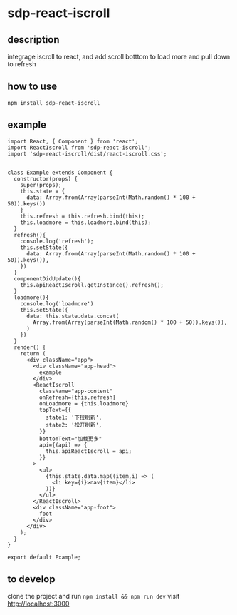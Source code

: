 # sdp-react-iscroll
## description
integrage iscroll to react, and add scroll botttom to load more and pull down to refresh
## how to use
`npm install sdp-react-iscroll`
## example
```
import React, { Component } from 'react';
import ReactIscroll from 'sdp-react-iscroll';
import 'sdp-react-iscroll/dist/react-iscroll.css';


class Example extends Component {
  constructor(props) {
    super(props);
    this.state = {
      data: Array.from(Array(parseInt(Math.random() * 100 + 50)).keys())
    }
    this.refresh = this.refresh.bind(this);
    this.loadmore = this.loadmore.bind(this);
  }
  refresh(){
    console.log('refresh');
    this.setState({
      data: Array.from(Array(parseInt(Math.random() * 100 + 50)).keys()),
    }) 
  }
  componentDidUpdate(){
    this.apiReactIscroll.getInstance().refresh();
  }
  loadmore(){
    console.log('loadmore')
    this.setState({
      data: this.state.data.concat(  
        Array.from(Array(parseInt(Math.random() * 100 + 50)).keys()),
      )
    })
  }
  render() {
    return (
      <div className="app">
        <div className="app-head">
          example
        </div>
        <ReactIscroll
          className="app-content"
          onRefresh={this.refresh}
          onLoadmore = {this.loadmore}
          topText={{
            state1: '下拉刷新',
            state2: '松开刷新',
          }}
          bottomText="加载更多"
          api={(api) => {
            this.apiReactIscroll = api;
          }}
        >
          <ul>
            {this.state.data.map((item,i) => (
              <li key={i}>nav{item}</li>
            ))}
          </ul>
        </ReactIscroll>
        <div className="app-foot">
          foot
        </div>
      </div>
    );
  }
}

export default Example;

```
## to develop
clone the project and run 
`npm install && npm run dev`
visit [http://localhost:3000](http://localhost:3000)

